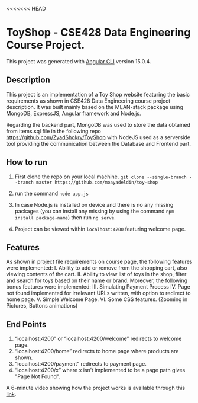 <<<<<<< HEAD
# ToyShop - CSE428 Data Engineering Course Project.

This project was generated with [Angular CLI](https://github.com/angular/angular-cli) version 15.0.4.

## Description

This project is an implementation of a Toy Shop website featuring the basic requirements as
shown in CSE428 Data Engineering course project description. It was built mainly based on the
MEAN-stack package using MongoDB, ExpressJS, Angular framework and Node.js.

Regarding the backend part, MongoDB was used to store the data obtained from items.sql file
in the following repo https://github.com/ZyadShokry/ToyShop with NodeJS used as a serverside tool providing the communication between the Database and Frontend part.

## How to run

1. First clone the repo on your local machine. `git clone --single-branch --branch master https://github.com/moayadeldin/toy-shop`

2. run the command `node app.js`

3. In case Node.js is installed on device and there is no any missing packages (you can install any missing by using the command `npm install package-name`) then run `ng serve`.

4. Project can be viewed within `localhost:4200` featuring welcome page.

## Features
As shown in project file requirements on course page, the following features were implemented:
I. Ability to add or remove from the shopping cart, also viewing contents of the cart.
II. Ability to view list of toys in the shop, filter and search for toys based on their name or
brand.
Moreover, the following bonus features were implemented:
III. Simulating Payment Process
IV. Page not found implemented for irrelevant URLs written, with option to redirect to
home page.
V. Simple Welcome Page.
VI. Some CSS features. (Zooming in Pictures, Buttons animations)

## End Points
1. “localhost:4200” or “localhost:4200/welcome” redirects to welcome page.
2. “localhost:4200/home” redirects to home page where products are shown.
3. “localhost:4200/payment” redirects to payment page.
4. “localhost:4200/x” where x isn’t implemented to be a page path gives "Page Not Found".

A 6-minute video showing how the project works is available through this [link](https://drive.google.com/file/d/1pobFrL34W5tJrMaLkntYYEpfuzGsGPFs/view?usp=sharing).
